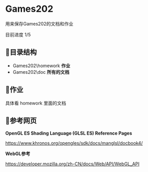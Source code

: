 # Games202
用来保存Games202的文档和作业

目前进度 1/5



## 🔵目录结构

- Games202\homework      **作业**
- Games202\doc                   **所有的文档**



## 🔵作业

具体看 homework 里面的文档



## 🔵参考网页

**OpenGL ES Shading Language (GLSL ES) Reference Pages**

https://www.khronos.org/opengles/sdk/docs/manglsl/docbook4/

**WebGL参考**

https://developer.mozilla.org/zh-CN/docs/Web/API/WebGL_API
